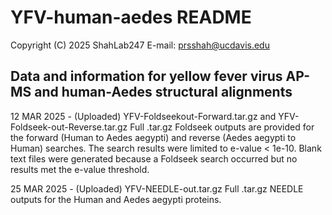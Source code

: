 # YFV-human-aedes README
  Copyright (C) 2025 ShahLab247
  E-mail: prsshah@ucdavis.edu

## Data and information for yellow fever virus AP-MS and human-Aedes structural alignments
12 MAR 2025 - (Uploaded) YFV-Foldseekout-Forward.tar.gz and YFV-Foldseek-out-Reverse.tar.gz
  Full .tar.gz Foldseek outputs are provided for the forward (Human to Aedes aegypti) and reverse (Aedes aegypti to Human) searches.
  The search results were limited to e-value < 1e-10.
  Blank text files were generated because a Foldseek search occurred but no results met the e-value threshold.

25 MAR 2025 - (Uploaded) YFV-NEEDLE-out.tar.gz
  Full .tar.gz NEEDLE outputs for the Human and Aedes aegypti proteins.
